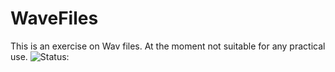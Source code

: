 # WaveFiles
This is an exercise on Wav files. At the moment not suitable for any practical use.
![Status:](https://github.com/github/docs/actions/workflows/qmakebuild.yml/badge.svg)
